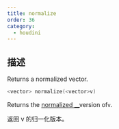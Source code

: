 ```yaml
---
title: normalize
order: 36
category:
  - houdini
---
```

    
## 描述

Returns a normalized vector.

```c
<vector> normalize(<vector>v)
```

Returns the [normalized \_\_](http://en.wikipedia.org/wiki/Unit_vector)version
of`v`.

返回 v 的归一化版本。

